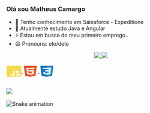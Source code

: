 ### Olá sou Matheus Camargo

- 🔭 Tenho conhecimento em Salesforce - Expeditione
- 🌱 Atualmente estudo Java e Angular
- ⚡ Estou em busca do meu primeiro emprego..
- 😄 Pronouns: ele/dele

<div align="center">
  <a href="https://github.com/matheuscamargo1204">
  <img height="180em" src="https://github-readme-stats.vercel.app/api?username=matheuscamargo1204&show_icons=true&theme=dracula&include_all_commits=true&count_private=true"/>
  <img height="180em" src="https://github-readme-stats.vercel.app/api/top-langs/?username=matheuscamargo1204&layout=compact&langs_count=7&theme=dracula"/>
</div>
<div style="display: inline_block"><br>
  <img align="center" alt="matheus-Js" height="30" width="40" src="https://raw.githubusercontent.com/devicons/devicon/master/icons/javascript/javascript-plain.svg">
  <img align="center" alt="matheus-HTML" height="30" width="40" src="https://raw.githubusercontent.com/devicons/devicon/master/icons/html5/html5-original.svg">
  <img align="center" alt="matheus-CSS" height="30" width="40" src="https://raw.githubusercontent.com/devicons/devicon/master/icons/css3/css3-original.svg">
 
</div>
  
  ##
 
<div> 
  
  <a href="https://www.linkedin.com/in/matheus-camargo-864528214" target="_blank"><img src="https://img.shields.io/badge/-LinkedIn-%230077B5?style=for-the-badge&logo=linkedin&logoColor=white" target="_blank"></a> 
 
  ![Snake animation](https://github.com/matheuscamargo1204/matheuscamargo1204/blob/output/github-contribution-grid-snake.svg)
 
</div>
